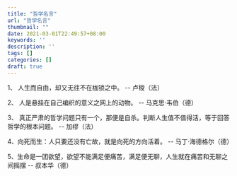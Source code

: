 ```yaml
---
title: "哲学名言"
url: "哲学名言"
thumbnail: ""
date: 2021-03-01T22:49:57+08:00
keywords: ''
description: ''
tags: []
categories: []
draft: true
---
```


1、
人生而自由，却又无往不在枷锁之中。
-- 卢梭（法）

2、
人是悬挂在自己编织的意义之网上的动物。
-- 马克思·韦伯（德）

3、
真正严肃的哲学问题只有一个，那便是自杀。判断人生值不值得活，等于回答哲学的根本问题。
-- 加缪（法）

4、向死而生：人只要还没有亡故，就是向死的方向活着。
-- 马丁·海德格尔（德）

5、生命是一团欲望，欲望不能满足便痛苦，满足便无聊，人生就在痛苦和无聊之间摇摆
-- 叔本华（德）



